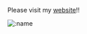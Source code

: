 Please visit my [website](https://esrh.me)!!

![:name](https://count.getloli.com/get/@:eshrh?theme=asoul)
